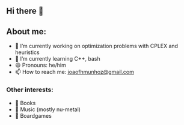 ## Hi there 👋

## About me:
- 🔭 I’m currently working on optimization problems with CPLEX and heuristics
- 🌱 I’m currently learning C++, bash
- 😄 Pronouns: he/him
- 📫 How to reach me: joaofhmunhoz@gmail.com

### Other interests:
- 📖 Books
- 🎵 Music (mostly nu-metal)
- 🎲 Boardgames
